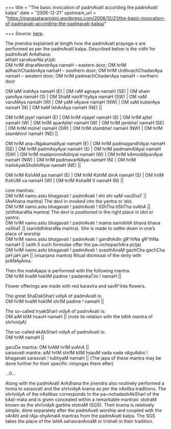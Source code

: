 +++
title = "The basic invocation of padmAvatI according the padmAvatI kalpa"
date = "2006-12-21"
upstream_url = "https://manasataramgini.wordpress.com/2006/12/21/the-basic-invocation-of-padmavati-according-the-padmavati-kalpa/"

+++
Source: [here](https://manasataramgini.wordpress.com/2006/12/21/the-basic-invocation-of-padmavati-according-the-padmavati-kalpa/).

The jinendra explained at length how the padmAvatI prayoga-s are
performed as per the padmAvatI kalpa. Described below is the vidhi for
padmAvatI ArAdhana:  
athaH sarvAvarNa pUjA:  
OM hrIM dharaNendrAya namaH – eastern door; OM hrIM adhachChadanAya
namaH – southern door; OM hrIM UrdhvachChadanAya namaH – western door;
OM hrIM padmachChadanAya namaH – northern door

OM laM indrAya namaH (E) \| OM raM agnaye namaH (SE) \| OM sham yamAya
namaH (S) \| OM ShaM nairR^ityAya namaH (SW) \| OM vaM varuNAya namaH
(W) \| OM yaM vAyave namaH (NW) \| OM saM kuberAya namaH (N) \| OM haM
IshAnAya namaH (NE) \|\|

OM hrIM jaye! namaH (E) \| OM hrIM vijaye! namaH (S) \| OM hrIM ajite!
namaH (W) \| OM hrIM aparAjite! namaH (W) \| OM hrIM jambhe! namaH (SE)
\| OM hrIM mohe! namaH (SW) \| OM hrIM stambhe! namaH (NW) \| OM hrIM
stambhini! namaH (NE) \|\|

OM hrIM ana\~NgakamalAyai namaH (E) \| OM hrIM padmagandhAyai namaH (SE)
\| OM hrIM padmAsyAyai namaH (S) \| OM hrIM padmamAlAyai namaH (SW) \|
OM hrIM madanonmAdinyai namaH (W) \| OM hrIM kAmoddIpanAyai namaH (NW)
\| OM hrIM padmavarNAyai namaH (N) \| OM hrIM trailokyakShobhiNyai namaH
(NE) \|\|

OM hrIM KshAM pa namaH (E) \| OM hrIM KshIM dmA namaH (S) \| OM hrIM
KshUM va namaH (W) \| OM hrIM KshaiM tI namaH (N) \|\|

core mantras:  
OM hrIM namo.astu bhagavati ! padmAvati ! ehi ehi saM vauShaT \|\|
(AvAhana mantra) The devI in invoked into the yantra or idol.  
OM hrIM namo.astu bhagavati ! padmAvati ! tiShTha tiShTha svAhA \|\|
(stithikaraNa mantra) The devI is positioned in the right place in idol
or yantra.  
OM hrIM namo.astu bhagavati ! padmAvati ! mama sannihitA bhava bhava
vaShaT \|\| (saniddhikaraNa mantra). She is made to settle down in one’s
place of worship  
OM hrIM namo.astu bhagavati ! padmAvati ! gandhAdIn gR^ihNa gR^ihNa
namaH \|\| (with 5 such formulae offer the pa\~nchopachAra pUja)  
OM hrIM namo.astu bhagavati ! padmAvati ! svasthAnaM gachCha gachCha jaH
jaH jaH \|\| (visarjana mantra) Ritual dismissal of the deity with
prANAyAma.

Then the mahAjapa is performed with the following mantra:  
OM hrIM hraiM hsklIM padme ! padamkaTini ! namaH \|\|

Flower offerings are made with red karavIra and savR^inta flowers.

The great ShaDakSharI vidyA of padmAvatI is:  
OM hrIM hraiM hsklIM shrIM padme ! namaH \|\|

The so-called tryakSharI vidyA of padmAvatI is:  
OM aiM kliM hsauH namaH \|\| (note its relation with the bAlA mantra of
shrIvidyA)

The so-called ekAkSharI vidyA of padmAvatI is:  
OM hrIM namaH \|\|

garuDa mantra: OM hrAM hrIM svAhA \|\|  
sarasvatI mantra: aiM hrIM shrIM klIM hsauM vada vada vAgvAdini !
bhagavati sarasvati ! tubhyaM namaH \|\| (The japa of these mantra may
be done further for their specific viniyogas there after)

…0…

Along with the padmAvatI ArAdhana the jinendra also routinely performed
a homa to sarasvatI and the shrIvidyA krama as per the nAstIka
traditions. The shrIvidyA of the nAstIkas corresponds to the
pa\~nchadashAkSharI of the kAdi-mata and is given concealed within a
remarkable mantraic stotraM known as the shrIvidyA garbha stotraM (SGS).
Their krama is relatively simple, done separately after the padmAvatI
worship and coupled with the vArAhI and rAja-shyAmalA mantras from the
padmAvatI kalpa. The SGS takes the place of the lalitA sahasranAmaM or
trishati in their tradition.

